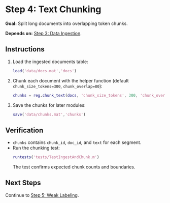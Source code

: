 # Step 4: Text Chunking

**Goal:** Split long documents into overlapping token chunks.

**Depends on:** [Step 3: Data Ingestion](step03_data_ingestion.md).

## Instructions
1. Load the ingested documents table:
   ```matlab
   load('data/docs.mat','docs')
   ```
2. Chunk each document with the helper function (default `chunk_size_tokens=300`, `chunk_overlap=80`):
   ```matlab
   chunks = reg.chunk_text(docs, 'chunk_size_tokens', 300, 'chunk_overlap', 80);
   ```
3. Save the chunks for later modules:
   ```matlab
   save('data/chunks.mat','chunks')
   ```

## Verification
- `chunks` contains `chunk_id`, `doc_id`, and `text` for each segment.
- Run the chunking test:
  ```matlab
  runtests('tests/TestIngestAndChunk.m')
  ```
  The test confirms expected chunk counts and boundaries.

## Next Steps
Continue to [Step 5: Weak Labeling](step05_weak_labeling.md).
